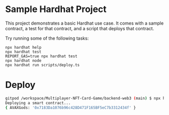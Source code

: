 # Sample Hardhat Project

This project demonstrates a basic Hardhat use case. It comes with a sample contract, a test for that contract, and a script that deploys that contract.

Try running some of the following tasks:

```shell
npx hardhat help
npx hardhat test
REPORT_GAS=true npx hardhat test
npx hardhat node
npx hardhat run scripts/deploy.ts
```

# Deploy   

```bash
gitpod /workspace/Multiplayer-NFT-Card-Game/backend-web3 (main) $ npx hardhat run scripts/deploy.ts --network fuji
Deploying a smart contract...
{ AVAXGods: '0x7183Da1076b96c428D471F165BF5eC7b3312434f' }
```
